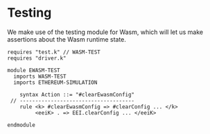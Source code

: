 Testing
=======

We make use of the testing module for Wasm, which will let us make assertions about the Wasm runtime state.

```k
requires "test.k" // WASM-TEST
requires "driver.k"

module EWASM-TEST
  imports WASM-TEST
  imports ETHEREUM-SIMULATION
```

```k
    syntax Action ::= "#clearEwasmConfig"
 // -------------------------------------
    rule <k> #clearEwasmConfig => #clearConfig ... </k>
         <eeiK> . => EEI.clearConfig ... </eeiK>
```

```k
endmodule
```
